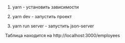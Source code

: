 1. yarn - установить зависимости

2. yarn dev - запустить проект

3. yarn run server - запустить json-server

Таблица находится на http://localhost:3000/employees
